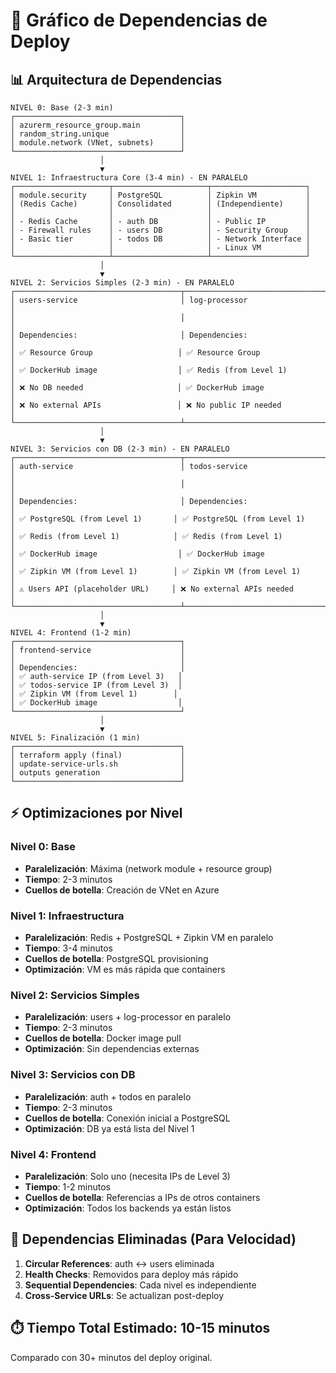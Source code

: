# 🎯 Gráfico de Dependencias de Deploy

## 📊 Arquitectura de Dependencias

```
NIVEL 0: Base (2-3 min)
┌─────────────────────────────────────┐
│ azurerm_resource_group.main         │
│ random_string.unique                │
│ module.network (VNet, subnets)      │
└─────────────────────────────────────┘
                    │
                    ▼
NIVEL 1: Infraestructura Core (3-4 min) - EN PARALELO
┌─────────────────────┬─────────────────────┬─────────────────────┐
│ module.security     │ PostgreSQL          │ Zipkin VM           │
│ (Redis Cache)       │ Consolidated        │ (Independiente)     │
│                     │                     │                     │
│ - Redis Cache       │ - auth DB           │ - Public IP         │
│ - Firewall rules    │ - users DB          │ - Security Group    │
│ - Basic tier        │ - todos DB          │ - Network Interface │
│                     │                     │ - Linux VM          │
└─────────────────────┴─────────────────────┴─────────────────────┘
                    │
                    ▼
NIVEL 2: Servicios Simples (2-3 min) - EN PARALELO
┌─────────────────────────────────────┬─────────────────────────────────────┐
│ users-service                       │ log-processor                       │
│                                     │                                     │
│ Dependencies:                       │ Dependencies:                       │
│ ✅ Resource Group                   │ ✅ Resource Group                   │
│ ✅ DockerHub image                  │ ✅ Redis (from Level 1)             │
│ ❌ No DB needed                     │ ✅ DockerHub image                  │
│ ❌ No external APIs                 │ ❌ No public IP needed              │
└─────────────────────────────────────┴─────────────────────────────────────┘
                    │
                    ▼
NIVEL 3: Servicios con DB (2-3 min) - EN PARALELO
┌─────────────────────────────────────┬─────────────────────────────────────┐
│ auth-service                        │ todos-service                       │
│                                     │                                     │
│ Dependencies:                       │ Dependencies:                       │
│ ✅ PostgreSQL (from Level 1)       │ ✅ PostgreSQL (from Level 1)       │
│ ✅ Redis (from Level 1)            │ ✅ Redis (from Level 1)            │
│ ✅ DockerHub image                  │ ✅ DockerHub image                  │
│ ✅ Zipkin VM (from Level 1)        │ ✅ Zipkin VM (from Level 1)        │
│ ⚠️ Users API (placeholder URL)     │ ❌ No external APIs needed         │
└─────────────────────────────────────┴─────────────────────────────────────┘
                    │
                    ▼
NIVEL 4: Frontend (1-2 min)
┌─────────────────────────────────────┐
│ frontend-service                    │
│                                     │
│ Dependencies:                       │
│ ✅ auth-service IP (from Level 3)   │
│ ✅ todos-service IP (from Level 3)  │
│ ✅ Zipkin VM (from Level 1)        │
│ ✅ DockerHub image                  │
└─────────────────────────────────────┘
                    │
                    ▼
NIVEL 5: Finalización (1 min)
┌─────────────────────────────────────┐
│ terraform apply (final)             │
│ update-service-urls.sh              │
│ outputs generation                  │
└─────────────────────────────────────┘
```

## ⚡ Optimizaciones por Nivel

### Nivel 0: Base
- **Paralelización**: Máxima (network module + resource group)
- **Tiempo**: 2-3 minutos
- **Cuellos de botella**: Creación de VNet en Azure

### Nivel 1: Infraestructura
- **Paralelización**: Redis + PostgreSQL + Zipkin VM en paralelo
- **Tiempo**: 3-4 minutos
- **Cuellos de botella**: PostgreSQL provisioning
- **Optimización**: VM es más rápida que containers

### Nivel 2: Servicios Simples
- **Paralelización**: users + log-processor en paralelo
- **Tiempo**: 2-3 minutos
- **Cuellos de botella**: Docker image pull
- **Optimización**: Sin dependencias externas

### Nivel 3: Servicios con DB
- **Paralelización**: auth + todos en paralelo
- **Tiempo**: 2-3 minutos
- **Cuellos de botella**: Conexión inicial a PostgreSQL
- **Optimización**: DB ya está lista del Nivel 1

### Nivel 4: Frontend
- **Paralelización**: Solo uno (necesita IPs de Level 3)
- **Tiempo**: 1-2 minutos
- **Cuellos de botella**: Referencias a IPs de otros containers
- **Optimización**: Todos los backends ya están listos

## 🚫 Dependencias Eliminadas (Para Velocidad)

1. **Circular References**: auth ↔ users eliminada
2. **Health Checks**: Removidos para deploy más rápido
3. **Sequential Dependencies**: Cada nivel es independiente
4. **Cross-Service URLs**: Se actualizan post-deploy

## ⏱️ Tiempo Total Estimado: 10-15 minutos

Comparado con 30+ minutos del deploy original.